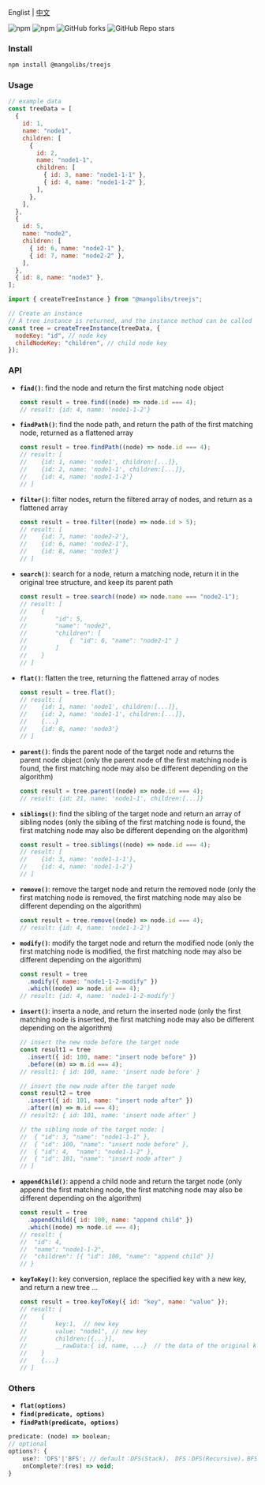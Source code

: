 Englist | <a href="https://github.com/chutao-zhang/mango-libs-treejs/blob/master/README-zh_CN.md" target="_blank">中文</a>

<p>
<img alt="npm" src="https://img.shields.io/npm/v/@mangolibs/treejs?logo=npm&color=%234ac41c">
<img alt="npm" src="https://img.shields.io/npm/dm/@mangolibs/treejs?logo=npm&color=%234ac41c">
<img alt="GitHub forks" src="https://img.shields.io/github/forks/chutao-zhang/mango-libs-treejs">
<img alt="GitHub Repo stars" src="https://img.shields.io/github/stars/chutao-zhang/mango-libs-treejs">
</p>

### Install

```bash
npm install @mangolibs/treejs
```

### Usage

```js
// example data
const treeData = [
  {
    id: 1,
    name: "node1",
    children: [
      {
        id: 2,
        name: "node1-1",
        children: [
          { id: 3, name: "node1-1-1" },
          { id: 4, name: "node1-1-2" },
        ],
      },
    ],
  },
  {
    id: 5,
    name: "node2",
    children: [
      { id: 6, name: "node2-1" },
      { id: 7, name: "node2-2" },
    ],
  },
  { id: 8, name: "node3" },
];
```

```js
import { createTreeInstance } from "@mangolibs/treejs";

// Create an instance
// A tree instance is returned, and the instance method can be called
const tree = createTreeInstance(treeData, {
  nodeKey: "id", // node key
  childNodeKey: "children", // child node key
});
```

### API

- **`find()`**: find the node and return the first matching node object

  ```js
  const result = tree.find((node) => node.id === 4);
  // result: {id: 4, name: 'node1-1-2'}
  ```

- **`findPath()`**: find the node path, and return the path of the first matching node, returned as a flattened array

  ```js
  const result = tree.findPath((node) => node.id === 4);
  // result: [
  //    {id: 1, name: 'node1', children:[...]},
  //    {id: 2, name: 'node1-1', children:[...]},
  //    {id: 4, name: 'node1-1-2'}
  // ]
  ```

- **`filter()`**: filter nodes, return the filtered array of nodes, and return as a flattened array

  ```js
  const result = tree.filter((node) => node.id > 5);
  // result: [
  //    {id: 7, name: 'node2-2'},
  //    {id: 6, name: 'node2-1'},
  //    {id: 8, name: 'node3'}
  // ]
  ```

- **`search()`**: search for a node, return a matching node, return it in the original tree structure, and keep its parent path

  ```js
  const result = tree.search((node) => node.name === "node2-1");
  // result: [
  //    {
  //        "id": 5,
  //        "name": "node2",
  //        "children": [
  //            {  "id": 6, "name": "node2-1" }
  //        ]
  //    }
  // ]
  ```

- **`flat()`**: flatten the tree, returning the flattened array of nodes

  ```js
  const result = tree.flat();
  // result: [
  //    {id: 1, name: 'node1', children:[...]},
  //    {id: 2, name: 'node1-1', children:[...]},
  //    {...}
  //    {id: 8, name: 'node3'}
  // ]
  ```

- **`parent()`**: finds the parent node of the target node and returns the parent node object (only the parent node of the first matching node is found, the first matching node may also be different depending on the algorithm)

  ```js
  const result = tree.parent((node) => node.id === 4);
  // result: {id: 21, name: 'node1-1', children:[...]}
  ```

- **`siblings()`**: find the sibling of the target node and return an array of sibling nodes (only the sibling of the first matching node is found, the first matching node may also be different depending on the algorithm)

  ```js
  const result = tree.siblings((node) => node.id === 4);
  // result: [
  //    {id: 3, name: 'node1-1-1'},
  //    {id: 4, name: 'node1-1-2'}
  // ]
  ```

- **`remove()`**: remove the target node and return the removed node (only the first matching node is removed, the first matching node may also be different depending on the algorithm)

  ```js
  const result = tree.remove((node) => node.id === 4);
  // result: {id: 4, name: 'node1-1-2'}
  ```

- **`modify()`**: modify the target node and return the modified node (only the first matching node is modified, the first matching node may also be different depending on the algorithm)

  ```js
  const result = tree
    .modify({ name: "node1-1-2-modify" })
    .which((node) => node.id === 4);
  // result: {id: 4, name: 'node1-1-2-modify'}
  ```

- **`insert()`**: inserta a node, and return the inserted node (only the first matching node is inserted, the first matching node may also be different depending on the algorithm)

  ```js
  // insert the new node before the target node
  const result1 = tree
    .insert({ id: 100, name: "insert node before" })
    .before((m) => m.id === 4);
  // result1: { id: 100, name: 'insert node before' }

  // insert the new node after the target node
  const result2 = tree
    .insert({ id: 101, name: "insert node after" })
    .after((m) => m.id === 4);
  // result2: { id: 101, name: 'insert node after' }

  // the sibling node of the target node: [
  //  { "id": 3, "name": "node1-1-1" },
  //  { "id": 100, "name": "insert node before" },
  //  { "id": 4,  "name": "node1-1-2" },
  //  { "id": 101, "name": "insert node after" }
  // ]
  ```

- **`appendChild()`**: append a child node and return the target node (only append the first matching node, the first matching node may also be different depending on the algorithm)

  ```js
  const result = tree
    .appendChild({ id: 100, name: "append child" })
    .which((node) => node.id === 4);
  // result: {
  //  "id": 4,
  //  "name": "node1-1-2",
  //  "children": [{ "id": 100, "name": "append child" }]
  // }
  ```

- **`keyToKey()`**: key conversion, replace the specified key with a new key, and return a new tree ...
  ```js
  const result = tree.keyToKey({ id: "key", name: "value" });
  // result: [
  //    {
  //        key:1,  // new key
  //        value: "node1", // new key
  //        children:[{...}],
  //        __rawData:{ id, name, ...}  // the data of the original key
  //    }
  //    {...}
  // ]
  ```

### Others

- **`flat(options)`**
- **`find(predicate, options)`**
- **`findPath(predicate, options)`**

```js
predicate: (node) => boolean;
// optional
options?: {
    use?: 'DFS'|'BFS'; // default：DFS(Stack)， DFS：DFS(Recursive)，BFS：BFS(Queue)
    onComplete?:(res) => void;
}
```
